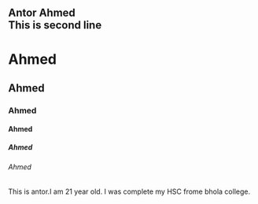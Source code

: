 <!--markdown tutorial-->
Antor Ahmed  
This is second line  
---

# Ahmed
## Ahmed
### Ahmed
#### Ahmed
##### Ahmed
###### Ahmed

<p>This is antor.I am 21 year old. I was complete my HSC frome bhola college.</p>